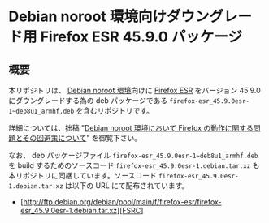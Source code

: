 # Debian noroot 環境向けダウングレード用 Firefox ESR 45.9.0 パッケージ

## 概要

本リポジトリは、  [Debian noroot 環境][DBNR]向けに [Firefox ESR][FIRE] をバージョン 45.9.0 にダウングレードする為の deb パッケージである ```firefox-esr_45.9.0esr-1~deb8u1_armhf.deb``` を含むリポジトリです。

詳細については、拙稿 "[Debian noroot 環境において Firefox の動作に関する問題とその回避策について][ZQR1]" を御覧下さい。

なお、 deb パッケージファイル ```firefox-esr_45.9.0esr-1~deb8u1_armhf.deb``` を build するためのソースコード ```firefox-esr_45.9.0esr-1.debian.tar.xz``` も本リポジトリに同梱しています。ソースコード ```firefox-esr_45.9.0esr-1.debian.tar.xz``` は以下の URL にて配布されています。

- [http://ftp.debian.org/debian/pool/main/f/firefox-esr/firefox-esr_45.9.0esr-1.debian.tar.xz][FSRC]

<!-- 外部リンク一覧 -->

[DBNR]:https://play.google.com/store/apps/details?id=com.cuntubuntu&hl=ja
[FIRE]:https://www.mozilla.jp/business/
[ZQR1]:https://z80oolong.qrunch.io/entries/YBHWNfOS1P17zvd9
[FSRC]:http://ftp.debian.org/debian/pool/main/f/firefox-esr/firefox-esr_45.9.0esr-1.debian.tar.xz
